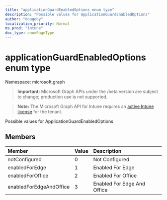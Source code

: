 ```yaml
---
title: "applicationGuardEnabledOptions enum type"
description: "Possible values for ApplicationGuardEnabledOptions"
author: "dougeby"
localization_priority: Normal
ms.prod: "intune"
doc_type: enumPageType
---
```


# applicationGuardEnabledOptions enum type

Namespace: microsoft.graph

> **Important:** Microsoft Graph APIs under the /beta version are subject to change; production use is not supported.

> **Note:** The Microsoft Graph API for Intune requires an [active Intune license](https://go.microsoft.com/fwlink/?linkid=839381) for the tenant.

Possible values for ApplicationGuardEnabledOptions

## Members
|Member|Value|Description|
|:---|:---|:---|
|notConfigured|0|Not Configured|
|enabledForEdge|1|Enabled For Edge|
|enabledForOffice|2|Enabled For Office|
|enabledForEdgeAndOffice|3|Enabled For Edge And Office|





